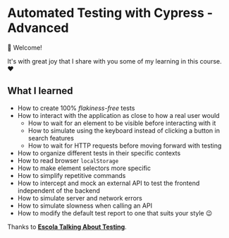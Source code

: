 # Automated Testing with Cypress - Advanced

👋 Welcome!

It's with great joy that I share with you some of my learning in this course. ❤️

## What I learned

- How to create 100% _flakiness-free_ tests
- How to interact with the application as close to how a real user would
  - How to wait for an element to be visible before interacting with it
  - How to simulate using the keyboard instead of clicking a button in search features
  - How to wait for HTTP requests before moving forward with testing
- How to organize different tests in their specific contexts
- How to read browser `localStorage`
- How to make element selectors more specific
- How to simplify repetitive commands
- How to intercept and mock an external API to test the frontend independent of the backend
- How to simulate server and network errors
- How to simulate slowness when calling an API
- How to modify the default test report to one that suits your style 😉

Thanks to [**Escola Talking About Testing**](https://udemy.com/user/walmyr).
